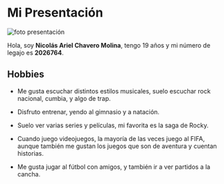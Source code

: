 # Mi Presentación

![foto presentación](https://user-images.githubusercontent.com/102828133/161616655-5208ef6b-a116-480c-8803-1a3f3d6c19fb.jpg)

Hola, soy **Nicolás Ariel Chavero Molina**, tengo 19 años y mi número de legajo es **2026764**.

## Hobbies

* Me gusta escuchar distintos estilos musicales, suelo escuchar rock nacional, cumbia, y algo de trap.

* Disfruto entrenar, yendo al gimnasio y a natación.

* Suelo ver varias series y películas, mi favorita es la saga de Rocky.

* Cuando juego videojuegos, la mayoría de las veces juego al FIFA, aunque también me gustan los juegos que son de aventura y cuentan historias.

* Me gusta jugar al fútbol con amigos, y también ir a ver partidos a la cancha.
